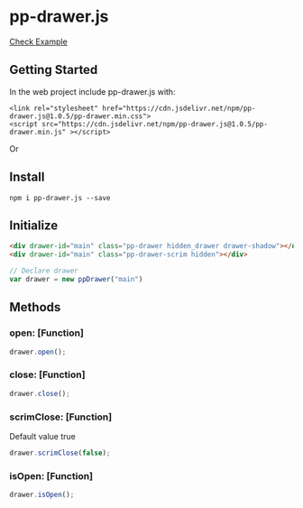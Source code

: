 # pp-drawer.js

[Check Example](https://pp-drawer.netlify.app)

## Getting Started

In the web project include pp-drawer.js with:

```
<link rel="stylesheet" href="https://cdn.jsdelivr.net/npm/pp-drawer.js@1.0.5/pp-drawer.min.css">
<script src="https://cdn.jsdelivr.net/npm/pp-drawer.js@1.0.5/pp-drawer.min.js" ></script>
```

Or 

## Install

```
npm i pp-drawer.js --save
```

## Initialize

```html
<div drawer-id="main" class="pp-drawer hidden_drawer drawer-shadow"></div>
<div drawer-id="main" class="pp-drawer-scrim hidden"></div>
```

```javascript
// Declare drawer
var drawer = new ppDrawer("main")
```

## Methods

### open: [Function]
```javascript
drawer.open();
```
### close: [Function]
```javascript
drawer.close();
```
### scrimClose: [Function]
<p>Default value true</p>

```javascript
drawer.scrimClose(false);
```

### isOpen: [Function]
```javascript
drawer.isOpen(); 
```